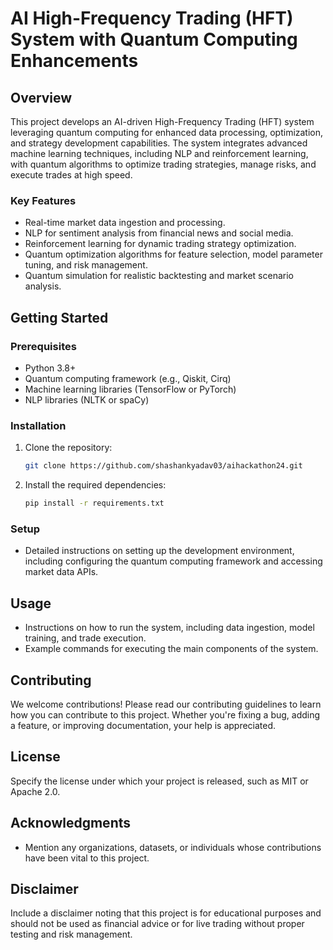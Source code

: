 # AI High-Frequency Trading (HFT) System with Quantum Computing Enhancements

## Overview

This project develops an AI-driven High-Frequency Trading (HFT) system leveraging quantum computing for enhanced data processing, optimization, and strategy development capabilities. The system integrates advanced machine learning techniques, including NLP and reinforcement learning, with quantum algorithms to optimize trading strategies, manage risks, and execute trades at high speed.

### Key Features

- Real-time market data ingestion and processing.
- NLP for sentiment analysis from financial news and social media.
- Reinforcement learning for dynamic trading strategy optimization.
- Quantum optimization algorithms for feature selection, model parameter tuning, and risk management.
- Quantum simulation for realistic backtesting and market scenario analysis.

## Getting Started

### Prerequisites

- Python 3.8+
- Quantum computing framework (e.g., Qiskit, Cirq)
- Machine learning libraries (TensorFlow or PyTorch)
- NLP libraries (NLTK or spaCy)

### Installation

1. Clone the repository:
   ```bash
   git clone https://github.com/shashankyadav03/aihackathon24.git
   ```

2. Install the required dependencies:
   ```bash
   pip install -r requirements.txt
   ```

### Setup

- Detailed instructions on setting up the development environment, including configuring the quantum computing framework and accessing market data APIs.

## Usage

- Instructions on how to run the system, including data ingestion, model training, and trade execution.
- Example commands for executing the main components of the system.

## Contributing

We welcome contributions! Please read our contributing guidelines to learn how you can contribute to this project. Whether you're fixing a bug, adding a feature, or improving documentation, your help is appreciated.

## License

Specify the license under which your project is released, such as MIT or Apache 2.0.

## Acknowledgments

- Mention any organizations, datasets, or individuals whose contributions have been vital to this project.


## Disclaimer

Include a disclaimer noting that this project is for educational purposes and should not be used as financial advice or for live trading without proper testing and risk management.

```
